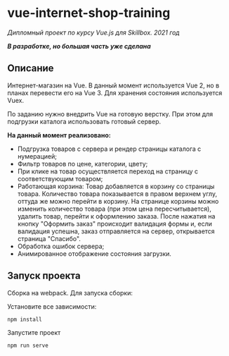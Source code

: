 # vue-internet-shop-training

*Дипломный проект по курсу Vue.js для Skillbox. 2021 год*

***В разработке, но большая часть уже сделана***

## Описание

Интернет-магазин на Vue. В данный момент используется Vue 2, но в планах перевести его на Vue 3. Для хранения состояния используется Vuex.

По заданию нужно внедрить Vue на готовую верстку. При этом для подгрузки каталога использовать готовый сервер.

**На данный момент реализовано:**

- Подгрузка товаров с сервера и рендер страницы каталога с нумерацией;
- Фильтр товаров по цене, категории, цвету;
- При клике на товар осуществляется переход на страницу с соответствующим товаром;
- Работающая корзина: Товар добавляется в корзину со страницы товара. Количество товара показывается в правом верхнем углу, оттуда же можно перейти в корзину. На странице корзины можно изменить количество товара (при этом цена пересчитывается), удалить товар, перейти к оформлению заказа. После нажатия на кнопку "Оформить заказ" происходит валидация формы и, если валидация успешна, заказ отправляется на сервер, открывается страница "Спасибо".
- Обработка ошибок сервера;
- Анимированное отображение состояния загрузки.

## Запуск проекта

Сборка на webpack. Для запуска сборки:

Установите все зависимости:

```
npm install
```

Запустите проект

```
npm run serve
```
